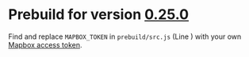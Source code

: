 # Prebuild for version [0.25.0](https://github.com/sgelb/mapline/releases/tag/v0.25.0)

Find and replace `MAPBOX_TOKEN` in `prebuild/src.js` (Line )
with your own [Mapbox access token](https://www.mapbox.com/help/create-api-access-token/).
